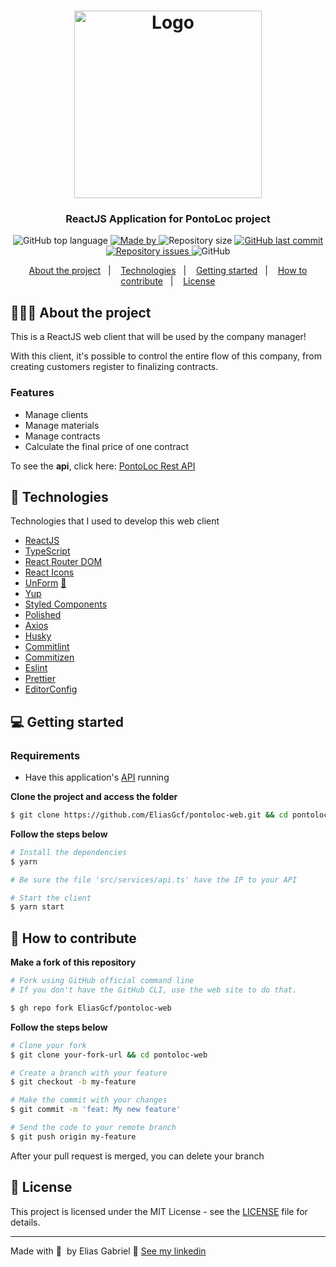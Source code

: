 <h1 align="center">
  <img
    alt="Logo"
    src="https://res.cloudinary.com/eliasgcf/image/upload/v1588529377/pontoloc/logo_hmpbwn.png" width="300px"
  />
</h1>

<h3 align="center">
  ReactJS Application for PontoLoc project
</h3>

<p align="center">
  <img alt="GitHub top language" src="https://img.shields.io/github/languages/top/EliasGcf/pontoloc-web?color=%23fbc131">

  <a href="https://www.linkedin.com/in/eliasgcf/" target="_blank" rel="noopener noreferrer">
    <img alt="Made by" src="https://img.shields.io/badge/made%20by-elias%20gabriel-%23fbc131">
  </a>

  <img alt="Repository size" src="https://img.shields.io/github/repo-size/EliasGcf/pontoloc-web?color=%23fbc131">

  <a href="https://github.com/EliasGcf/pontoloc-web/commits/master">
    <img alt="GitHub last commit" src="https://img.shields.io/github/last-commit/EliasGcf/pontoloc-web?color=%23fbc131">
  </a>

  <a href="https://github.com/EliasGcf/pontoloc-web/issues">
    <img alt="Repository issues" src="https://img.shields.io/github/issues/EliasGcf/pontoloc-web?color=%23fbc131">
  </a>

  <img alt="GitHub" src="https://img.shields.io/github/license/EliasGcf/pontoloc-web?color=%23fbc131">
</p>

<p align="center">
  <a href="#%EF%B8%8F-about-the-project">About the project</a>&nbsp;&nbsp;&nbsp;|&nbsp;&nbsp;&nbsp;
  <a href="#-technologies">Technologies</a>&nbsp;&nbsp;&nbsp;|&nbsp;&nbsp;&nbsp;
  <a href="#-getting-started">Getting started</a>&nbsp;&nbsp;&nbsp;|&nbsp;&nbsp;&nbsp;
  <a href="#-how-to-contribute">How to contribute</a>&nbsp;&nbsp;&nbsp;|&nbsp;&nbsp;&nbsp;
  <a href="#-license">License</a>
</p>

## 👨🏻‍💻 About the project

This is a ReactJS web client that will be used by the company manager!

With this client, it's possible to control the entire flow of this company, from creating customers register to finalizing contracts.

### Features

- Manage clients
- Manage materials
- Manage contracts
- Calculate the final price of one contract

To see the **api**, click here: [PontoLoc Rest API](https://github.com/EliasGcf/pontoloc-api)

## 🚀 Technologies

Technologies that I used to develop this web client

- [ReactJS](https://reactjs.org/)
- [TypeScript](https://www.typescriptlang.org/)
- [React Router DOM](https://reacttraining.com/react-router/)
- [React Icons](https://react-icons.netlify.com/#/)
- [UnForm](https://unform.dev/) [💜](https://rocketseat.com.br/)
- [Yup](https://github.com/jquense/yup)
- [Styled Components](https://styled-components.com/)
- [Polished](https://github.com/styled-components/polished)
- [Axios](https://github.com/axios/axios)
- [Husky](https://github.com/typicode/husky)
- [Commitlint](https://github.com/conventional-changelog/commitlint)
- [Commitizen](https://github.com/commitizen/cz-cli)
- [Eslint](https://eslint.org/)
- [Prettier](https://prettier.io/)
- [EditorConfig](https://editorconfig.org/)

## 💻 Getting started

### Requirements

- Have this application's [API](https://github.com/EliasGcf/pontoloc-api) running

**Clone the project and access the folder**

```bash
$ git clone https://github.com/EliasGcf/pontoloc-web.git && cd pontoloc-web
```

**Follow the steps below**

```bash
# Install the dependencies
$ yarn

# Be sure the file 'src/services/api.ts' have the IP to your API

# Start the client
$ yarn start
```

## 🤔 How to contribute

**Make a fork of this repository**

```bash
# Fork using GitHub official command line
# If you don't have the GitHub CLI, use the web site to do that.

$ gh repo fork EliasGcf/pontoloc-web
```

**Follow the steps below**

```bash
# Clone your fork
$ git clone your-fork-url && cd pontoloc-web

# Create a branch with your feature
$ git checkout -b my-feature

# Make the commit with your changes
$ git commit -m 'feat: My new feature'

# Send the code to your remote branch
$ git push origin my-feature
```

After your pull request is merged, you can delete your branch

## 📝 License

This project is licensed under the MIT License - see the [LICENSE](LICENSE) file for details.

---

Made with 💜&nbsp; by Elias Gabriel 👋 [See my linkedin](https://www.linkedin.com/in/eliasgcf/)
